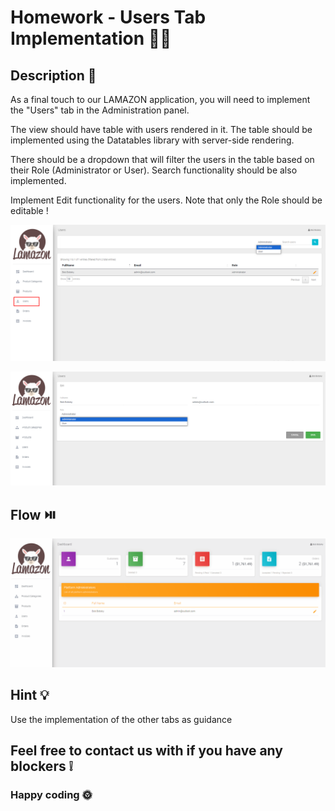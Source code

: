 # Homework - Users Tab Implementation 🙋‍♂️

## Description 📝

As a final touch to our LAMAZON application, you will need to implement the "Users" tab in the Administration panel.

The view should have table with users rendered in it. The table should be implemented using the Datatables library with server-side rendering. 

There should be a dropdown that will filter the users in the table based on their Role (Administrator or User). Search functionality should be also implemented.

Implement Edit functionality for the users. Note that only the Role should be editable !

![Users View](img/users-tab.png)

![Users Edit](img/users-edit-view.png)

## Flow ⏯️	
![Users Flow gif](img/users-flow.gif)

## Hint 💡

Use the implementation of the other tabs as guidance

## Feel free to contact us with if you have any blockers ❕

### Happy coding 🌞